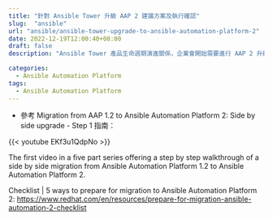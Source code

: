 ```yaml
---
title: "針對 Ansible Tower 升級 AAP 2 建議方案及執行確認"
slug:  "ansible"
url: "ansible/ansible-tower-upgrade-to-ansible-automation-platform-2"
date: 2022-12-19T12:00:40+08:00
draft: false
description: "Ansible Tower 產品生命週期演進關係，企業會開始需要進行 AAP 2 升級計畫，本篇文會介紹如何將現有 AAP 1.x (Ansible Tower 3.X)，包含當前部署模式、腳本工作流程方式及遷移相關等的任何複雜性評估，並介紹 Automation execution environments 解決了什麼問題，後續如何透過 AAP2 建構我們的自動化中台需求。"

categories:
  - Ansible Automation Platform
tags:
  - Ansible Automation Platform
---
```


- 參考 Migration from AAP 1.2 to Ansible Automation Platform 2: Side by side upgrade - Step 1 指南：

{{< youtube EKf3u1QdpNo >}}


The first video in a five part series offering a step by step walkthrough of a side by side migration from Ansible Automation Platform 1.2 to Ansible Automation Platform 2. 

Checklist | 5 ways to prepare for migration to Ansible Automation Platform 2: https://www.redhat.com/en/resources/prepare-for-migration-ansible-automation-2-checklist